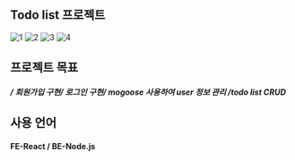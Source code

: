 ## Todo list 프로젝트
![1](https://github.com/rlaxodn322/todo-list-back/assets/133329997/6bbaa528-948e-4c04-94f8-49941d69fa3e)
![2](https://github.com/rlaxodn322/todo-list-back/assets/133329997/8149e9f5-352d-40e2-9842-a791b54dc157)
![3](https://github.com/rlaxodn322/todo-list-back/assets/133329997/62cc158f-8044-418f-95bb-b15b4875b8f2)
![4](https://github.com/rlaxodn322/todo-list-back/assets/133329997/18274cef-136f-4523-9e02-db8ac57440c9)

## 프로젝트 목표
#####  / 회원가입 구현/ 로그인 구현/ mogoose 사용하여 user 정보 관리 /todo list CRUD 

## 사용 언어 
#### FE-React / BE-Node.js
